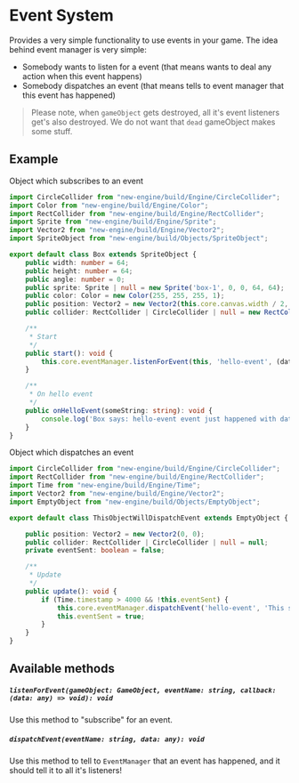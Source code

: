 # Event System
Provides a very simple functionality to use events in your game. The idea behind event manager is very simple:
- Somebody wants to listen for a event (that means wants to deal any action when this event happens)
- Somebody dispatches an event (that means tells to event manager that this event has happened)

> Please note, when `gameObject` gets destroyed, all it's event listeners get's also destroyed. We do not want that `dead` gameObject makes some stuff.

## Example
Object which subscribes to an event
```typescript
import CircleCollider from "new-engine/build/Engine/CircleCollider";
import Color from "new-engine/build/Engine/Color";
import RectCollider from "new-engine/build/Engine/RectCollider";
import Sprite from "new-engine/build/Engine/Sprite";
import Vector2 from "new-engine/build/Engine/Vector2";
import SpriteObject from "new-engine/build/Objects/SpriteObject";

export default class Box extends SpriteObject {
    public width: number = 64;
    public height: number = 64;
    public angle: number = 0;
    public sprite: Sprite | null = new Sprite('box-1', 0, 0, 64, 64);
    public color: Color = new Color(255, 255, 255, 1);
    public position: Vector2 = new Vector2(this.core.canvas.width / 2, this.core.canvas.height / 2);
    public collider: RectCollider | CircleCollider | null = new RectCollider(new Vector2(64, 64), new Vector2(-32, -32));

    /**
     * Start
     */
    public start(): void {
        this.core.eventManager.listenForEvent(this, 'hello-event', (data) => this.onHelloFromTest(data));
    }

    /**
     * On hello event
     */
    public onHelloEvent(someString: string): void {
        console.log('Box says: hello-event event just happened with data:' + someString);
    }
}
```

Object which dispatches an event
```typescript
import CircleCollider from "new-engine/build/Engine/CircleCollider";
import RectCollider from "new-engine/build/Engine/RectCollider";
import Time from "new-engine/build/Engine/Time";
import Vector2 from "new-engine/build/Engine/Vector2";
import EmptyObject from "new-engine/build/Objects/EmptyObject";

export default class ThisObjectWillDispatchEvent extends EmptyObject {

    public position: Vector2 = new Vector2(0, 0);
    public collider: RectCollider | CircleCollider | null = null;
    private eventSent: boolean = false;

    /**
     * Update
     */
    public update(): void {
        if (Time.timestamp > 4000 && !this.eventSent) {
            this.core.eventManager.dispatchEvent('hello-event', 'This string can be any type of data you want');
            this.eventSent = true;
        }
    }
}
```


## Available methods
##### `listenForEvent(gameObject: GameObject, eventName: string, callback: (data: any) => void): void`
Use this method to "subscribe" for an event.

##### `dispatchEvent(eventName: string, data: any): void`
Use this method to tell to `EventManager` that an event has happened, and it should tell it to all it's listeners!